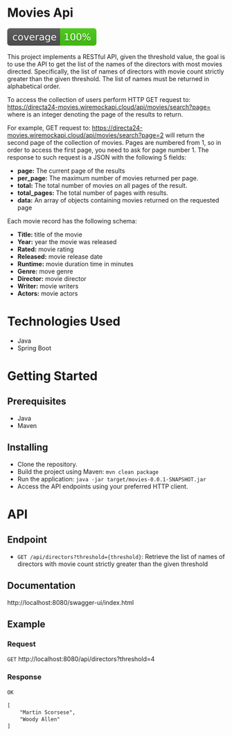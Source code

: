 # Movies Api
![Coverage](.github/badges/jacoco.svg)

This project implements a RESTful API, given the threshold value, the goal is to use the API to get the list of the names of the directors with most movies directed. Specifically, the list of names of directors with movie count strictly greater than the given threshold.
The list of names must be returned in alphabetical order.

To access the collection of users perform HTTP GET request to: https://directa24-movies.wiremockapi.cloud/api/movies/search?page= where is an integer denoting the page of the results to return.

For example, GET request to: https://directa24-movies.wiremockapi.cloud/api/movies/search?page=2 will return the second page of the collection of movies. Pages are numbered from 1, so in order to access the first page, you need to ask for page number 1. The response to such request is a JSON with the following 5 fields:

* **page:** The current page of the results
* **per_page:** The maximum number of movies returned per page.
* **total:** The total number of movies on all pages of the result.
* **total_pages:** The total number of pages with results.
* **data:** An array of objects containing movies returned on the requested page

Each movie record has the following schema:

* **Title:** title of the movie
* **Year:** year the movie was released
* **Rated:** movie rating
* **Released:** movie release date
* **Runtime:** movie duration time in minutes
* **Genre:** move genre
* **Director:** movie director
* **Writer:** movie writers
* **Actors:** movie actors

# Technologies Used

- Java
- Spring Boot

# Getting Started

## Prerequisites

- Java
- Maven

## Installing

- Clone the repository.
- Build the project using Maven: `mvn clean package`
- Run the application: `java -jar target/movies-0.0.1-SNAPSHOT.jar`
- Access the API endpoints using your preferred HTTP client.

# API

## Endpoint

- `GET /api/directors?threshold={threshold}`: Retrieve the list of names of directors with movie count strictly greater than the given threshold

## Documentation

http://localhost:8080/swagger-ui/index.html

## Example

### Request

`GET` http://localhost:8080/api/directors?threshold=4

### Response

`OK`


```
[
    "Martin Scorsese",
    "Woody Allen"
]
```